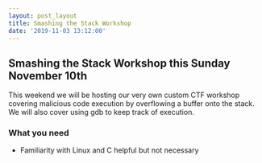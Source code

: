 ```yaml
---
layout: post_layout
title: Smashing the Stack Workshop
date: '2019-11-03 13:12:00'
---
```


## Smashing the Stack Workshop this Sunday November 10th

This weekend we will be hosting our very own custom CTF workshop covering malicious code execution by overflowing a buffer onto the stack. We will also cover using gdb to keep track of execution.

### What you need
* Familiarity with Linux and C helpful but not necessary
